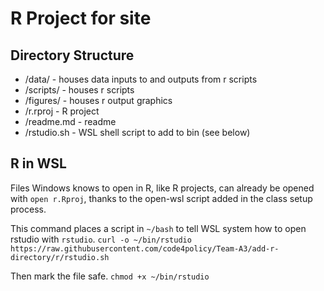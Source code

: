 # R Project for site

## Directory Structure
- /data/ - houses data inputs to and outputs from r scripts
- /scripts/ - houses r scripts
- /figures/ - houses r output graphics
- /r.rproj - R project
- /readme.md - readme
- /rstudio.sh - WSL shell script to add to bin (see below)

## R in WSL
Files Windows knows to open in R, like R projects, can already be opened with `open r.Rproj`, thanks to the open-wsl script added in the class setup process. 

This command places a script in `~/bash` to tell WSL system how to open rstudio with `rstudio`.
`curl -o ~/bin/rstudio https://raw.githubusercontent.com/code4policy/Team-A3/add-r-directory/r/rstudio.sh` 

Then mark the file safe. 
`chmod +x ~/bin/rstudio`
